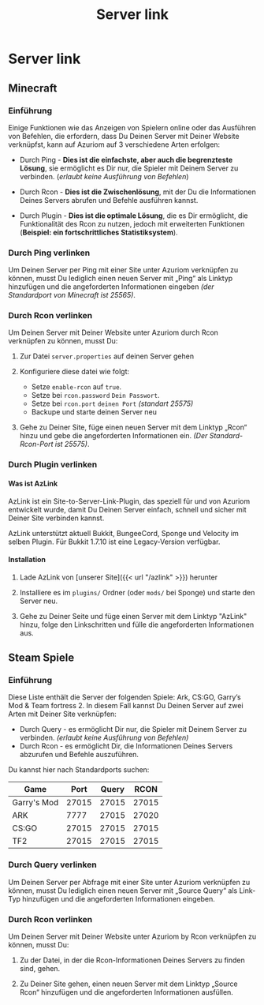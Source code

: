 ﻿---
title: Server link
weight: 2
---

# Server link

## Minecraft

### Einführung

Einige Funktionen wie das Anzeigen von Spielern online oder das Ausführen von Befehlen,
die erfordern, dass Du Deinen Server mit Deiner Website verknüpfst,
kann auf Azuriom auf 3 verschiedene Arten erfolgen:

* Durch Ping - **Dies ist die einfachste, aber auch die begrenzteste Lösung**,
  sie ermöglicht es Dir nur, die Spieler mit Deinem Server zu verbinden.
  (_erlaubt keine Ausführung von Befehlen_)

* Durch Rcon - **Dies ist die Zwischenlösung**,
  mit der Du die Informationen Deines Servers abrufen und Befehle ausführen kannst.

* Durch Plugin - **Dies ist die optimale Lösung**,
  die es Dir ermöglicht, die Funktionalität des Rcon zu nutzen,
  jedoch mit erweiterten Funktionen (__Beispiel: ein fortschrittliches Statistiksystem__).

### Durch Ping verlinken

Um Deinen Server per Ping mit einer Site unter Azuriom verknüpfen zu können,
musst Du lediglich einen neuen Server mit „Ping“ als Linktyp hinzufügen
und die angeforderten Informationen eingeben _(der Standardport von Minecraft ist 25565)_.

### Durch Rcon verlinken

Um Deinen Server mit Deiner Website unter Azuriom durch Rcon verknüpfen zu können, musst Du:

1. Zur Datei `server.properties` auf deinen Server gehen

1. Konfiguriere diese datei wie folgt:
    * Setze `enable-rcon` auf `true`.
    * Setze bei `rcon.password` `Dein Passwort`.
    * Setze bei `rcon.port` `deinen Port` _(standart 25575)_
    * Backupe und starte deinen Server neu
   
1. Gehe zu Deiner Site, füge einen neuen Server mit dem Linktyp „Rcon“ hinzu
   und gebe die angeforderten Informationen ein. _(Der Standard-Rcon-Port ist 25575)_.

### Durch Plugin verlinken

#### Was ist AzLink

AzLink ist ein Site-to-Server-Link-Plugin, das speziell für und von Azuriom entwickelt wurde,
damit Du Deinen Server einfach, schnell und sicher mit Deiner Site verbinden kannst.

AzLink unterstützt aktuell Bukkit, BungeeCord, Sponge und Velocity im selben Plugin.
Für Bukkit 1.7.10 ist eine Legacy-Version verfügbar.

#### Installation

1. Lade AzLink von [unserer Site]({{< url "/azlink" >}}) herunter

1. Installiere es im `plugins/` Ordner (oder `mods/` bei Sponge)
und starte den Server neu.

1. Gehe zu Deiner Seite und füge einen Server mit dem Linktyp "AzLink" hinzu, 
folge den Linkschritten und fülle die angeforderten Informationen aus.

## Steam Spiele

### Einführung

Diese Liste enthält die Server der folgenden Spiele:
Ark, CS:GO, Garry’s Mod & Team fortress 2.
In diesem Fall kannst Du Deinen Server auf zwei Arten mit Deiner Site verknüpfen:

* Durch Query - es ermöglicht Dir nur, die Spieler mit Deinem Server zu verbinden.
  _(erlaubt keine Ausführung von Befehlen)_
* Durch Rcon - es ermöglicht Dir, die Informationen Deines Servers abzurufen
  und Befehle auszuführen.

Du kannst hier nach Standardports suchen:

|    Game     | Port  | Query | RCON  |
| ----------- | ----- | ----- | ----- |
| Garry's Mod | 27015 | 27015 | 27015 |
|     ARK     | 7777  | 27015 | 27020 |
|   CS:GO     | 27015 | 27015 | 27015 |
|    TF2      | 27015 | 27015 | 27015 |

### Durch Query verlinken

Um Deinen Server per Abfrage mit einer Site unter Azuriom verknüpfen zu können,
musst Du lediglich einen neuen Server mit „Source Query“ als Link-Typ hinzufügen
und die angeforderten Informationen eingeben.

### Durch Rcon verlinken

Um Deinen Server mit Deiner Website unter Azuriom by Rcon verknüpfen zu können, musst Du:

1. Zu der Datei, in der die Rcon-Informationen Deines Servers zu finden sind, gehen.
   
1. Zu Deiner Site gehen, einen neuen Server mit dem Linktyp „Source Rcon“ hinzufügen
   und die angeforderten Informationen ausfüllen.
